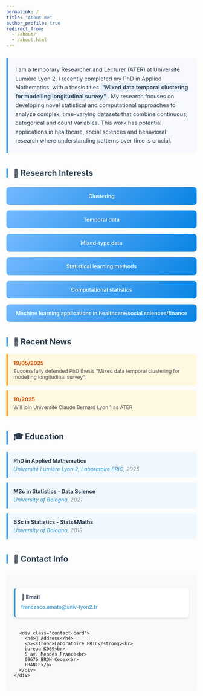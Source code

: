 ```yaml
---
permalink: /
title: "About me"
author_profile: true
redirect_from: 
  - /about/
  - /about.html
---
```


<style>
.intro-section {
  background: linear-gradient(135deg, #667eea 0%, #764ba2 100%);
  color: white;
  padding: 25px;
  border-radius: 8px;
  margin: 30px 0;
}

.intro-section h2 {
  color: white;
  margin-top: 0;
  border-bottom: 2px solid rgba(255,255,255,0.3);
  padding-bottom: 10px;
}

.content-section {
  margin: 40px 0;
}

.content-section h2 {
  color: #2c3e50;
  border-left: 4px solid #3498db;
  padding-left: 15px;
  margin-bottom: 20px;
}

.about-intro {
  background: #f8f9ff;
  border-left: 4px solid #3498db;
  padding: 20px;
  margin: 25px 0;
  border-radius: 0 8px 8px 0;
  font-size: 1.05em;
  line-height: 1.6;
  color: #2c3e50;
}

.research-interests {
  display: grid;
  grid-template-columns: repeat(auto-fit, minmax(250px, 1fr));
  gap: 15px;
  margin: 25px 0;
}

.interest-card {
  background: linear-gradient(135deg, #74b9ff, #0984e3);
  color: white;
  padding: 15px 20px;
  border-radius: 8px;
  text-align: center;
  transition: transform 0.2s ease;
  font-weight: 500;
}

.interest-card:hover {
  transform: translateY(-3px);
}

.news-item {
  background: #fff8e1;
  border-left: 4px solid #ff9800;
  padding: 15px;
  margin: 12px 0;
  border-radius: 0 6px 6px 0;
  transition: transform 0.2s ease;
}

.news-item:hover {
  transform: translateX(5px);
}

.news-date {
  font-weight: bold;
  color: #e65100;
  margin-bottom: 5px;
}

.news-content {
  color: #555;
  font-size: 0.95em;
}

.education-item {
  background: #f0f8ff;
  border-left: 4px solid #3498db;
  padding: 15px;
  margin: 12px 0;
  border-radius: 0 6px 6px 0;
  transition: transform 0.2s ease;
}

.education-item:hover {
  transform: translateX(5px);
}

.degree-title {
  font-weight: bold;
  color: #2c3e50;
  margin-bottom: 5px;
}

.institution {
  color: #7f8c8d;
  font-style: italic;
}

.institution a {
  color: #3498db;
  text-decoration: none;
}

.institution a:hover {
  text-decoration: underline;
}

.contact-section {
  background: #f8f9fa;
  padding: 20px;
  border-radius: 8px;
  margin: 30px 0;
}

.contact-info {
  display: grid;
  grid-template-columns: repeat(auto-fit, minmax(250px, 1fr));
  gap: 20px;
  margin-top: 15px;
}

.contact-card {
  background: white;
  padding: 15px;
  border-radius: 8px;
  box-shadow: 0 2px 4px rgba(0,0,0,0.1);
  border-left: 4px solid #3498db;
}

.contact-card h4 {
  margin-top: 0;
  color: #2c3e50;
  margin-bottom: 10px;
}

.contact-card p {
  margin: 5px 0;
  color: #555;
  font-size: 0.95em;
}

.email-link {
  color: #3498db;
  text-decoration: none;
  font-weight: 500;
}

.email-link:hover {
  text-decoration: underline;
}

.highlight-text {
  background: linear-gradient(120deg, rgba(52, 152, 219, 0.1) 0%, rgba(52, 152, 219, 0.1) 100%);
  padding: 2px 4px;
  border-radius: 3px;
  font-weight: 600;
  color: #2c3e50;
}
</style>

<div class="about-intro">
  I am a temporary Researcher and Lecturer (ATER) at Université Lumière Lyon 2. I recently completed my PhD in Applied Mathematics, with a thesis titles <span class="highlight-text">"Mixed data temporal clustering for modelling longitudinal survey"</span>. My research focuses on developing novel statistical and computational approaches to analyze complex, time-varying datasets that combine continuous, categorical and count variables. This work has potential applications in healthcare, social sciences and behavioral research where understanding patterns over time is crucial.
</div>

<div class="content-section">
  <h2>🔬 Research Interests</h2>
  
  <div class="research-interests">
    <div class="interest-card">Clustering</div>
    <div class="interest-card">Temporal data</div>
    <div class="interest-card">Mixed-type data</div>
    <div class="interest-card">Statistical learning methods</div>
    <div class="interest-card">Computational statistics</div>
    <div class="interest-card">Machine learning applications in healthcare/social sciences/finance</div>
  </div>
</div>

<div class="content-section">
  <h2>📰 Recent News</h2>
  
  <div class="news-item">
    <div class="news-date">19/05/2025</div>
    <div class="news-content">Successfully defended PhD thesis "Mixed data temporal clustering for modelling longitudinal survey".</div>
  </div>
  
  <div class="news-item">
    <div class="news-date">10/2025</div>
    <div class="news-content">Will join Université Claude Bernard Lyon 1 as ATER</div>
  </div>
</div>

<div class="content-section">
  <h2>🎓 Education</h2>
  
  <div class="education-item">
    <div class="degree-title">PhD in Applied Mathematics</div>
    <div class="institution"><a href="https://www.univ-lyon2.fr/" target="_blank">Université Lumière Lyon 2</a>, <a href="https://eric.msh-lse.fr/" target="_blank">Laboratoire ERIC</a>, 2025</div>
  </div>
  
  <div class="education-item">
    <div class="degree-title">MSc in Statistics - Data Science</div>
    <div class="institution"><a href="https://corsi.unibo.it/2cycle/StatisticalSciences/index.html" target="_blank">University of Bologna</a>, 2021</div>
  </div>
  
  <div class="education-item">
    <div class="degree-title">BSc in Statistics - Stats&Maths</div>
    <div class="institution"><a href="https://corsi.unibo.it/1cycle/StatsMaths" target="_blank">University of Bologna</a>, 2019</div>
  </div>
</div>

<div class="content-section">
  <h2>📧 Contact Info</h2>
  
  <div class="contact-section">
    <div class="contact-info">
      <div class="contact-card">
        <h4>📧 Email</h4>
        <p><a href="mailto:francesco.amato@univ-lyon2.fr" class="email-link">francesco.amato@univ-lyon2.fr</a></p>
      </div>
      
      <div class="contact-card">
        <h4>📍 Address</h4>
        <p><strong>Laboratoire ERIC</strong><br>
        bureau K069<br>
        5 av. Mendès France<br>
        69676 BRON Cedex<br>
        FRANCE</p>
      </div>
    </div>
  </div>
</div>
